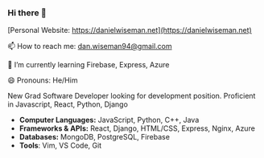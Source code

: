 ### Hi there 👋

[Personal Website: https://danielwiseman.net](https://danielwiseman.net)
 
 📫 How to reach me: dan.wiseman94@gmail.com
 
  🌱 I’m currently learning Firebase, Express, Azure
  
  😄 Pronouns: He/Him
  
 New Grad Software Developer looking for development position. Proficient in Javascript, React, Python, Django
 
* **Computer Languages:**  JavaScript, Python, C++, Java  
* **Frameworks & APIs:** React, Django, HTML/CSS, Express, Nginx, Azure
* **Databases:** MongoDB, PostgreSQL, Firebase 
* **Tools**:   Vim, VS Code, Git

<!--
**dan-wiseman94/dan-wiseman94** is a ✨ _special_ ✨ repository because its `README.md` (this file) appears on your GitHub profile.

Here are some ideas to get you started:

- 🔭 I’m currently working on ...
- 🌱 I’m currently learning ...
- 👯 I’m looking to collaborate on ...
- 🤔 I’m looking for help with ...
- 💬 Ask me about ...
- 📫 How to reach me: ...
- 😄 Pronouns: ...
- ⚡ Fun fact: ...
-->


